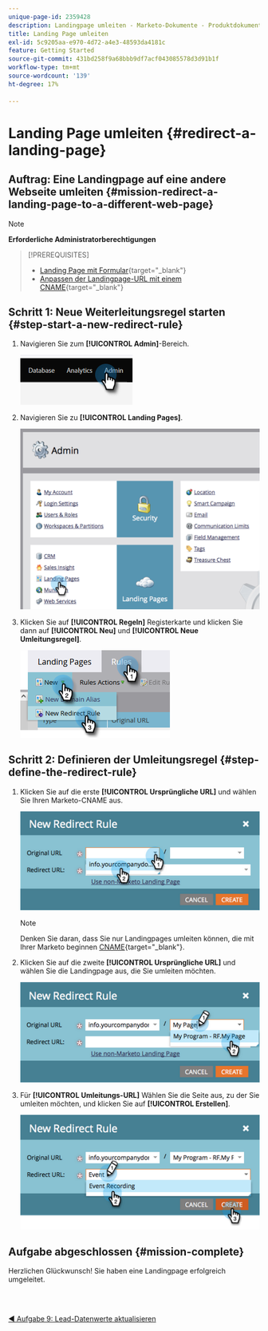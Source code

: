 ```yaml
---
unique-page-id: 2359428
description: Landingpage umleiten - Marketo-Dokumente - Produktdokumentation
title: Landing Page umleiten
exl-id: 5c9205aa-e970-4d72-a4e3-48593da4181c
feature: Getting Started
source-git-commit: 431bd258f9a68bbb9df7acf043085578d3d91b1f
workflow-type: tm+mt
source-wordcount: '139'
ht-degree: 17%

---
```


# Landing Page umleiten {#redirect-a-landing-page}

## Auftrag: Eine Landingpage auf eine andere Webseite umleiten {#mission-redirect-a-landing-page-to-a-different-web-page}

>[!NOTE]
>
>**Erforderliche Administratorberechtigungen**

>[!PREREQUISITES]
>
>* [Landing Page mit Formular](/help/marketo/getting-started/quick-wins/landing-page-with-a-form.md){target="_blank"}
>* [Anpassen der Landingpage-URL mit einem CNAME](/help/marketo/product-docs/demand-generation/landing-pages/landing-page-actions/customize-your-landing-page-urls-with-a-cname.md){target="_blank"}

## Schritt 1: Neue Weiterleitungsregel starten {#step-start-a-new-redirect-rule}

1. Navigieren Sie zum **[!UICONTROL Admin]**-Bereich.

   ![](assets/redirect-a-landing-page-1.png)

1. Navigieren Sie zu **[!UICONTROL Landing Pages]**.

   ![](assets/redirect-a-landing-page-2.png)

1. Klicken Sie auf **[!UICONTROL Regeln]** Registerkarte und klicken Sie dann auf **[!UICONTROL Neu]** und **[!UICONTROL Neue Umleitungsregel]**.

   ![](assets/redirect-a-landing-page-3.png)

## Schritt 2: Definieren der Umleitungsregel {#step-define-the-redirect-rule}

1. Klicken Sie auf die erste **[!UICONTROL Ursprüngliche URL]** und wählen Sie Ihren Marketo-CNAME aus.

   ![](assets/redirect-a-landing-page-4.png)

   >[!NOTE]
   >
   >Denken Sie daran, dass Sie nur Landingpages umleiten können, die mit Ihrer Marketo beginnen [CNAME](/help/marketo/product-docs/demand-generation/landing-pages/landing-page-actions/customize-your-landing-page-urls-with-a-cname.md){target="_blank"}.

1. Klicken Sie auf die zweite **[!UICONTROL Ursprüngliche URL]** und wählen Sie die Landingpage aus, die Sie umleiten möchten.

   ![](assets/redirect-a-landing-page-5.png)

1. Für **[!UICONTROL Umleitungs-URL]** Wählen Sie die Seite aus, zu der Sie umleiten möchten, und klicken Sie auf **[!UICONTROL Erstellen]**.

   ![](assets/redirect-a-landing-page-6.png)

## Aufgabe abgeschlossen {#mission-complete}

Herzlichen Glückwunsch! Sie haben eine Landingpage erfolgreich umgeleitet.

<br> 

[◄ Aufgabe 9: Lead-Datenwerte aktualisieren](/help/marketo/getting-started/quick-wins/update-person-data.md)
